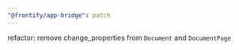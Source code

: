 ```yaml
---
"@frontify/app-bridge": patch
---
```


refactor: remove change_properties from `Document` and `DocumentPage`

